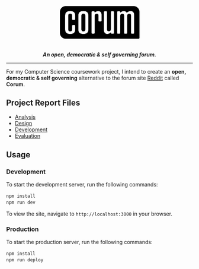 <div align="center">
  <img src="docs/images/logo.png" alt="corum" width="215">
</div>
<br>
<p align="center">
  <i><b>An open, democratic &amp; self governing forum.</b></i>
</p>

---

For my Computer Science coursework project, I intend to create an **open,
democratic & self governing** alternative to the forum site
[Reddit](https://www.reddit.com/) called **Corum**.

## Project Report Files

* [Analysis](docs/1-analysis.md)
* [Design](docs/2-design.md)
* [Development](docs/3-development.md)
* [Evaluation](docs/4-evaluation.md)

## Usage

### Development

To start the development server, run the following commands:

```bash
npm install
npm run dev
```

To view the site, navigate to `http://localhost:3000` in your browser.

### Production

To start the production server, run the following commands:

```bash
npm install
npm run deploy
```
